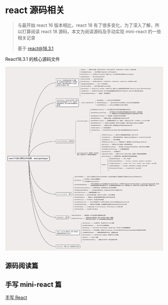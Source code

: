 # react 源码相关

>与最开始 react 16 版本相比，react 18 有了很多变化，为了深入了解，所以打算阅读 react 18 源码，本文为阅读源码及手动实现 mini-react 的一些相关记录
>
>
>
>基于 react@18.3.1



React18.3.1 的核心源码文件

![](./imgs/img1.jpg)



## 源码阅读篇





## 手写 mini-react 篇


[手写 React](./simple-mini-react/README.md)
